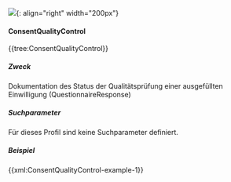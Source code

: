![](https://www.ths-greifswald.de/wp-content/uploads/2019/01/Design-Logo-THS-deutsch-271-padding.png){: align="right" width="200px"}
#### ConsentQualityControl

{{tree:ConsentQualityControl}}

##### Zweck
Dokumentation des Status der Qualitätsprüfung einer ausgefüllten Einwilligung (QuestionnaireResponse)

##### Suchparameter
Für dieses Profil sind keine Suchparameter definiert.

##### Beispiel
{{xml:ConsentQualityControl-example-1}}
